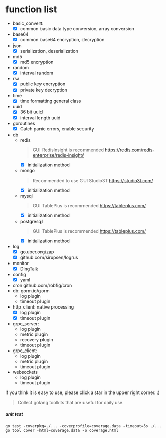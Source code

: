 # function list

- basic_convert:
    - [X] common basic data type conversion, array conversion
- base64
    - [X] common base64 encryption, decryption
- json
    - [X] serialization, deserialization
- md5
    - [X] md5 encryption
- random
    - [X] interval random
- rsa
    - [X] public key encryption
    - [X] private key decryption
- time
    - [X] time formatting general class
- uuid
    - [X] 36 bit uuid
    - [X] interval length uuid
- goroutines
    - [X] Catch panic errors, enable security
- db
    - redis
      > GUI RedisInsight is recommended https://redis.com/redis-enterprise/redis-insight/
        - [X] initialization method
    - mongo
      > Recommended to use GUI Studio3T https://studio3t.com/
        - [X] initialization method
    - mysql
      > GUI TablePlus is recommended https://tableplus.com/
        - [X] initialization method
    - postgresql
      > GUI TablePlus is recommended https://tableplus.com/
        - [X] initialization method
- log
    - [X] go.uber.org/zap
    - [X] github.com/sirupsen/logrus
- monitor
    - [X] DingTalk
- config
    - [X] yaml
- cron github.com/robfig/cron
- db: gorm.io/gorm
    - log plugin
    - timeout plugin
- http_client: native processing
    - [X] log plugin
    - [X] timeout plugin
- grpc_server:
    - log plugin
    - metric plugin
    - recovery plugin
    - timeout plugin
- grpc_client:
    - log plugin
    - metric plugin
    - timeout plugin
- websockets
    - log plugin
    - timeout plugin

If you think it is easy to use, please click a star in the upper right corner. :)
> Collect golang toolkits that are useful for daily use.

##### unit test

```
go test -coverpkg=./... -coverprofile=coverage.data -timeout=5s ./...
go tool cover -html=coverage.data -o coverage.html
````